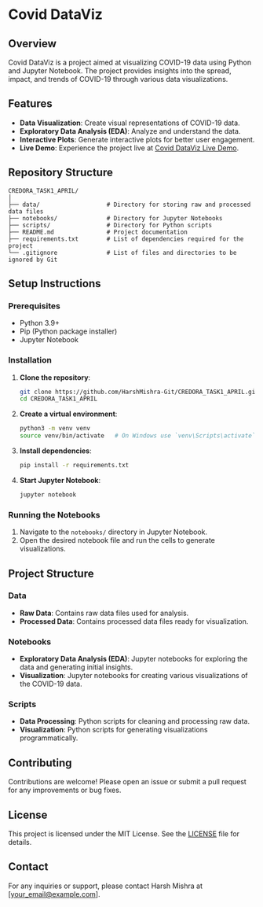 # Covid DataViz

## Overview
Covid DataViz is a project aimed at visualizing COVID-19 data using Python and Jupyter Notebook. The project provides insights into the spread, impact, and trends of COVID-19 through various data visualizations.

## Features
- **Data Visualization**: Create visual representations of COVID-19 data.
- **Exploratory Data Analysis (EDA)**: Analyze and understand the data.
- **Interactive Plots**: Generate interactive plots for better user engagement.
- **Live Demo**: Experience the project live at [Covid DataViz Live Demo](https://covid-data-viz.streamlit.app/).

## Repository Structure
```
CREDORA_TASK1_APRIL/
│
├── data/                   # Directory for storing raw and processed data files
├── notebooks/              # Directory for Jupyter Notebooks
├── scripts/                # Directory for Python scripts
├── README.md               # Project documentation
├── requirements.txt        # List of dependencies required for the project
└── .gitignore              # List of files and directories to be ignored by Git
```

## Setup Instructions

### Prerequisites
- Python 3.9+
- Pip (Python package installer)
- Jupyter Notebook

### Installation

1. **Clone the repository**:
   ```bash
   git clone https://github.com/HarshMishra-Git/CREDORA_TASK1_APRIL.git
   cd CREDORA_TASK1_APRIL
   ```

2. **Create a virtual environment**:
   ```bash
   python3 -m venv venv
   source venv/bin/activate   # On Windows use `venv\Scripts\activate`
   ```

3. **Install dependencies**:
   ```bash
   pip install -r requirements.txt
   ```

4. **Start Jupyter Notebook**:
   ```bash
   jupyter notebook
   ```

### Running the Notebooks

1. Navigate to the `notebooks/` directory in Jupyter Notebook.
2. Open the desired notebook file and run the cells to generate visualizations.

## Project Structure

### Data
- **Raw Data**: Contains raw data files used for analysis.
- **Processed Data**: Contains processed data files ready for visualization.

### Notebooks
- **Exploratory Data Analysis (EDA)**: Jupyter notebooks for exploring the data and generating initial insights.
- **Visualization**: Jupyter notebooks for creating various visualizations of the COVID-19 data.

### Scripts
- **Data Processing**: Python scripts for cleaning and processing raw data.
- **Visualization**: Python scripts for generating visualizations programmatically.

## Contributing
Contributions are welcome! Please open an issue or submit a pull request for any improvements or bug fixes.

## License
This project is licensed under the MIT License. See the [LICENSE](LICENSE) file for details.

## Contact
For any inquiries or support, please contact Harsh Mishra at [your_email@example.com].
